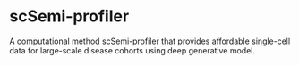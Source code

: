 # scSemi-profiler
A computational method scSemi-profiler that provides affordable single-cell data for large-scale disease cohorts using deep generative model.

